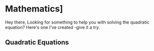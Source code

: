 # Mathematics]
Hey there, Looking for something to help you with solving the quadratic equation? Here's one I've created -give it a try.
## Quadratic Equations 
